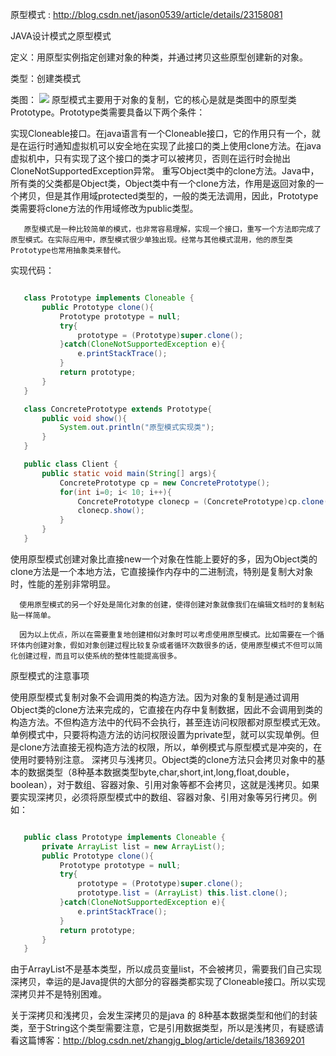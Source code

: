 原型模式 : http://blog.csdn.net/jason0539/article/details/23158081

JAVA设计模式之原型模式

定义：用原型实例指定创建对象的种类，并通过拷贝这些原型创建新的对象。

类型：创建类模式

类图：
![](assets/markdown-img-paste-20170721154622723.png)
原型模式主要用于对象的复制，它的核心是就是类图中的原型类Prototype。Prototype类需要具备以下两个条件：

   实现Cloneable接口。在java语言有一个Cloneable接口，它的作用只有一个，就是在运行时通知虚拟机可以安全地在实现了此接口的类上使用clone方法。在java虚拟机中，只有实现了这个接口的类才可以被拷贝，否则在运行时会抛出CloneNotSupportedException异常。
   重写Object类中的clone方法。Java中，所有类的父类都是Object类，Object类中有一个clone方法，作用是返回对象的一个拷贝，但是其作用域protected类型的，一般的类无法调用，因此，Prototype类需要将clone方法的作用域修改为public类型。

       原型模式是一种比较简单的模式，也非常容易理解，实现一个接口，重写一个方法即完成了原型模式。在实际应用中，原型模式很少单独出现。经常与其他模式混用，他的原型类Prototype也常用抽象类来替代。

实现代码：
```java

   class Prototype implements Cloneable {
       public Prototype clone(){
           Prototype prototype = null;
           try{
               prototype = (Prototype)super.clone();
           }catch(CloneNotSupportedException e){
               e.printStackTrace();
           }
           return prototype;
       }
   }

   class ConcretePrototype extends Prototype{
       public void show(){
           System.out.println("原型模式实现类");
       }
   }

   public class Client {
       public static void main(String[] args){
           ConcretePrototype cp = new ConcretePrototype();
           for(int i=0; i< 10; i++){
               ConcretePrototype clonecp = (ConcretePrototype)cp.clone();
               clonecp.show();
           }
       }
   }
```
使用原型模式创建对象比直接new一个对象在性能上要好的多，因为Object类的clone方法是一个本地方法，它直接操作内存中的二进制流，特别是复制大对象时，性能的差别非常明显。

      使用原型模式的另一个好处是简化对象的创建，使得创建对象就像我们在编辑文档时的复制粘贴一样简单。

      因为以上优点，所以在需要重复地创建相似对象时可以考虑使用原型模式。比如需要在一个循环体内创建对象，假如对象创建过程比较复杂或者循环次数很多的话，使用原型模式不但可以简化创建过程，而且可以使系统的整体性能提高很多。

原型模式的注意事项

   使用原型模式复制对象不会调用类的构造方法。因为对象的复制是通过调用Object类的clone方法来完成的，它直接在内存中复制数据，因此不会调用到类的构造方法。不但构造方法中的代码不会执行，甚至连访问权限都对原型模式无效。单例模式中，只要将构造方法的访问权限设置为private型，就可以实现单例。但是clone方法直接无视构造方法的权限，所以，单例模式与原型模式是冲突的，在使用时要特别注意。
   深拷贝与浅拷贝。Object类的clone方法只会拷贝对象中的基本的数据类型（8种基本数据类型byte,char,short,int,long,float,double，boolean），对于数组、容器对象、引用对象等都不会拷贝，这就是浅拷贝。如果要实现深拷贝，必须将原型模式中的数组、容器对象、引用对象等另行拷贝。例如：

```java

   public class Prototype implements Cloneable {
       private ArrayList list = new ArrayList();
       public Prototype clone(){
           Prototype prototype = null;
           try{
               prototype = (Prototype)super.clone();
               prototype.list = (ArrayList) this.list.clone();
           }catch(CloneNotSupportedException e){
               e.printStackTrace();
           }
           return prototype;
       }
   }
```
由于ArrayList不是基本类型，所以成员变量list，不会被拷贝，需要我们自己实现深拷贝，幸运的是Java提供的大部分的容器类都实现了Cloneable接口。所以实现深拷贝并不是特别困难。



关于深拷贝和浅拷贝，会发生深拷贝的是java 的 8种基本数据类型和他们的封装类，至于String这个类型需要注意，它是引用数据类型，所以是浅拷贝，有疑惑请看这篇博客：http://blog.csdn.net/zhangjg_blog/article/details/18369201
